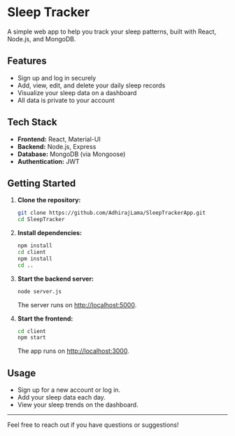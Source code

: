 # Sleep Tracker

A simple web app to help you track your sleep patterns, built with React, Node.js, and MongoDB.

## Features

- Sign up and log in securely
- Add, view, edit, and delete your daily sleep records
- Visualize your sleep data on a dashboard
- All data is private to your account

## Tech Stack

- **Frontend:** React, Material-UI
- **Backend:** Node.js, Express
- **Database:** MongoDB (via Mongoose)
- **Authentication:** JWT

## Getting Started

1. **Clone the repository:**
   ```bash
   git clone https://github.com/AdhirajLama/SleepTrackerApp.git
   cd SleepTracker
   ```

2. **Install dependencies:**
   ```bash
   npm install
   cd client
   npm install
   cd ..
   ```

3. **Start the backend server:**
   ```bash
   node server.js
   ```
   The server runs on [http://localhost:5000](http://localhost:5000).

4. **Start the frontend:**
   ```bash
   cd client
   npm start
   ```
   The app runs on [http://localhost:3000](http://localhost:3000).

## Usage

- Sign up for a new account or log in.
- Add your sleep data each day.
- View your sleep trends on the dashboard.

---

Feel free to reach out if you have questions or suggestions! 